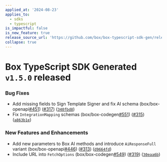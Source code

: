 ```yaml
---
applied_at: '2024-08-23'
applies_to:
  - sdks
  - typescript
is_impactful: false
is_new_feature: true
release_source_url: 'https://github.com/box/box-typescript-sdk-gen/releases/tag/v1.5.0'
collapse: true
---
```


# Box TypeScript SDK Generated `v1.5.0` released

### Bug Fixes

* Add missing fields to Sign Template Signer and fix AI schema (box/box-openapi[#451][1]) ([#317][2]) ([`340fbd8`][3])
* Fix `IntegrationMapping` schemas (box/box-codegen[#551][4]) ([#315][5]) ([`a863b1e`][6])

### New Features and Enhancements

* Add new parameters to Box AI methods and introduce `AiResponseFull` variant (box/box-openapi[#446][7]) ([#313][8]) ([`d9664fd`][9])
* Include URL into `FetchOptions` (box/box-codegen[#549][10]) ([#319][11]) ([`30eaa6b`][12])

[1]: https://github.com/box/box-typescript-sdk-gen/issues/451

[2]: https://github.com/box/box-typescript-sdk-gen/issues/317

[3]: https://github.com/box/box-typescript-sdk-gen/commit/340fbd84f6fa408155c6a2a4b9b7b03b88f76f24

[4]: https://github.com/box/box-typescript-sdk-gen/issues/551

[5]: https://github.com/box/box-typescript-sdk-gen/issues/315

[6]: https://github.com/box/box-typescript-sdk-gen/commit/a863b1eb8fcfccd78714e3f52ce96d89ef69ca72

[7]: https://github.com/box/box-typescript-sdk-gen/issues/446

[8]: https://github.com/box/box-typescript-sdk-gen/issues/313

[9]: https://github.com/box/box-typescript-sdk-gen/commit/d9664fd7d431685c8e115415085bbe69d17f272d

[10]: https://github.com/box/box-typescript-sdk-gen/issues/549

[11]: https://github.com/box/box-typescript-sdk-gen/issues/319

[12]: https://github.com/box/box-typescript-sdk-gen/commit/30eaa6ba7aa0fcd5e2f71026d7bf58729d387221
